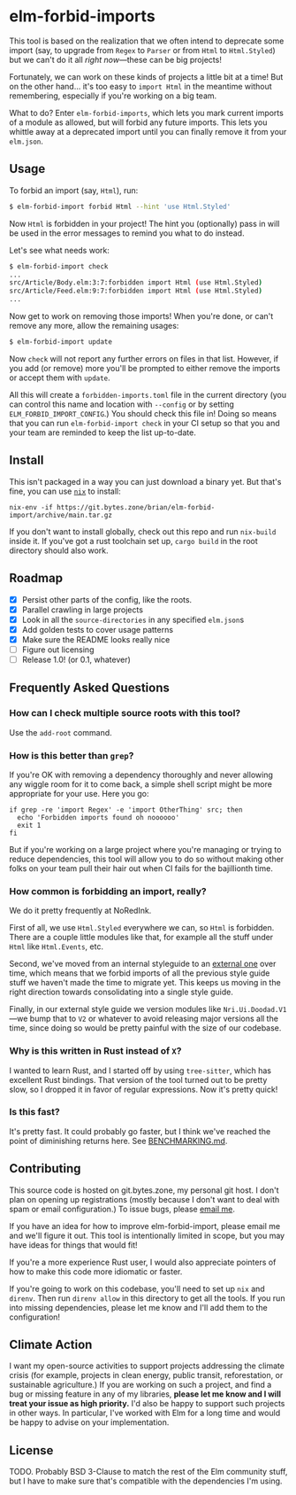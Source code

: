 # elm-forbid-imports

This tool is based on the realization that we often intend to deprecate some import (say, to upgrade from `Regex` to `Parser` or from `Html` to `Html.Styled`) but we can't do it all *right now*—these can be big projects!

Fortunately, we can work on these kinds of projects a little bit at a time!
But on the other hand… it's too easy to `import Html` in the meantime without remembering, especially if you're working on a big team.

What to do?
Enter `elm-forbid-imports`, which lets you mark current imports of a module as allowed, but will forbid any future imports.
This lets you whittle away at a deprecated import until you can finally remove it from your `elm.json`.

## Usage

To forbid an import (say, `Html`), run:

```sh
$ elm-forbid-import forbid Html --hint 'use Html.Styled'
```

Now `Html` is forbidden in your project!
The hint you (optionally) pass in will be used in the error messages to remind you what to do instead.

Let's see what needs work:

```sh
$ elm-forbid-import check
...
src/Article/Body.elm:3:7:forbidden import Html (use Html.Styled)
src/Article/Feed.elm:9:7:forbidden import Html (use Html.Styled)
...
```

Now get to work on removing those imports!
When you're done, or can't remove any more, allow the remaining usages:

```sh
$ elm-forbid-import update
```

Now `check` will not report any further errors on files in that list.
However, if you add (or remove) more you'll be prompted to either remove the imports or accept them with `update`.

All this will create a `forbidden-imports.toml` file in the current directory (you can control this name and location with `--config` or by setting `ELM_FORBID_IMPORT_CONFIG`.)
You should check this file in!
Doing so means that you can run `elm-forbid-import check` in your CI setup so that you and your team are reminded to keep the list up-to-date.

## Install

This isn't packaged in a way you can just download a binary yet.
But that's fine, you can use [`nix`](https://nixos.org/download.html) to install:

```
nix-env -if https://git.bytes.zone/brian/elm-forbid-import/archive/main.tar.gz
```

If you don't want to install globally, check out this repo and run `nix-build` inside it.
If you've got a rust toolchain set up, `cargo build` in the root directory should also work.

## Roadmap

- [x] Persist other parts of the config, like the roots.
- [x] Parallel crawling in large projects
- [x] Look in all the `source-directories` in any specified `elm.json`s
- [x] Add golden tests to cover usage patterns
- [x] Make sure the README looks really nice
- [ ] Figure out licensing
- [ ] Release 1.0! (or 0.1, whatever)

## Frequently Asked Questions

### How can I check multiple source roots with this tool?

Use the `add-root` command.

### How is this better than `grep`?

If you're OK with removing a dependency thoroughly and never allowing any wiggle room for it to come back, a simple shell script might be more appropriate for your use. Here you go:

```
if grep -re 'import Regex' -e 'import OtherThing' src; then
  echo 'Forbidden imports found oh noooooo'
  exit 1
fi
```

But if you're working on a large project where you're managing or trying to reduce dependencies, this tool will allow you to do so without making other folks on your team pull their hair out when CI fails for the bajillionth time.

### How common is forbidding an import, really?

We do it pretty frequently at NoRedInk.

First of all, we use `Html.Styled` everywhere we can, so `Html` is forbidden.
There are a couple little modules like that, for example all the stuff under `Html` like `Html.Events`, etc.

Second, we've moved from an internal styleguide to an [external one](https://github.com/NoRedInk/noredink-ui) over time, which means that we forbid imports of all the previous style guide stuff we haven't made the time to migrate yet.
This keeps us moving in the right direction towards consolidating into a single style guide.

Finally, in our external style guide we version modules like `Nri.Ui.Doodad.V1`—we bump that to `V2` or whatever to avoid releasing major versions all the time, since doing so would be pretty painful with the size of our codebase.

### Why is this written in Rust instead of `X`?

I wanted to learn Rust, and I started off by using `tree-sitter`, which has excellent Rust bindings.
That version of the tool turned out to be pretty slow, so I dropped it in favor of regular expressions.
Now it's pretty quick!

### Is this fast?

It's pretty fast.
It could probably go faster, but I think we've reached the point of diminishing returns here.
See [BENCHMARKING.md](BENCHMARKING.md).

## Contributing

This source code is hosted on git.bytes.zone, my personal git host.
I don't plan on opening up registrations (mostly because I don't want to deal with spam or email configuration.)
To issue bugs, please [email me](mailto:brian@brianthicks.com).

If you have an idea for how to improve elm-forbid-import, please email me and we'll figure it out.
This tool is intentionally limited in scope, but you may have ideas for things that would fit!

If you're a more experience Rust user, I would also appreciate pointers of how to make this code more idiomatic or faster.

If you're going to work on this codebase, you'll need to set up `nix` and `direnv`.
Then run `direnv allow` in this directory to get all the tools.
If you run into missing dependencies, please let me know and I'll add them to the configuration!

## Climate Action

I want my open-source activities to support projects addressing the climate crisis (for example, projects in clean energy, public transit, reforestation, or sustainable agriculture.)
If you are working on such a project, and find a bug or missing feature in any of my libraries, **please let me know and I will treat your issue as high priority.**
I'd also be happy to support such projects in other ways.
In particular, I've worked with Elm for a long time and would be happy to advise on your implementation.

## License

TODO. Probably BSD 3-Clause to match the rest of the Elm community stuff, but I have to make sure that's compatible with the dependencies I'm using.
